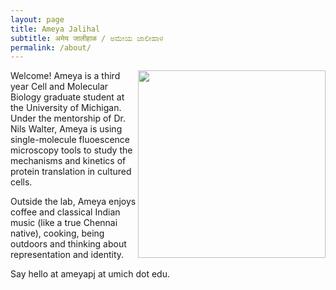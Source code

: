 ```yaml
---
layout: page
title: Ameya Jalihal
subtitle: अमेय जालीहाळ / ಅಮೇಯ ಜಾಲೀಹಾಳ
permalink: /about/
---
```


<img align="right" width="300" height="300" src="/Images/trdlnik_cropped.png">

Welcome! Ameya is a third year Cell and Molecular Biology graduate student at the University of Michigan. Under the mentorship of Dr. Nils Walter, Ameya is using single-molecule fluoescence microscopy tools to study the mechanisms and kinetics of protein translation in cultured cells.

Outside the lab, Ameya enjoys coffee and classical Indian music (like a true Chennai native), cooking, being outdoors and thinking about representation and identity.

Say hello at ameyapj at umich dot edu.
